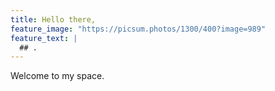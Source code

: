 ```yaml
---
title: Hello there,
feature_image: "https://picsum.photos/1300/400?image=989"
feature_text: |
  ## .
---
```


Welcome to my space.
